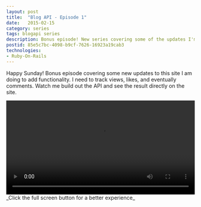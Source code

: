 ```yaml
---
layout: post
title:  "Blog API - Episode 1"
date:   2015-02-15
category: series
tags: blogapi series
description: Bonus episode! New series covering some of the updates I'm doing to this blog to add some of the functionality I would like.
postid: 85e5c7bc-4098-b9cf-7626-16923a19cab3
technologies:
- Ruby-On-Rails
---
```


Happy Sunday! Bonus episode covering some new updates to this site I am doing to add functionality. I need to track views, likes, and eventually comments. Watch me build out the API and see the result directly on the site.

<video style="width:100%;" controls>
	<source src="http://videos.quarrantine.com:8000?name=blogapi1.mp4" type="video/mp4">
</video>
_Click the full screen button for a better experience_
